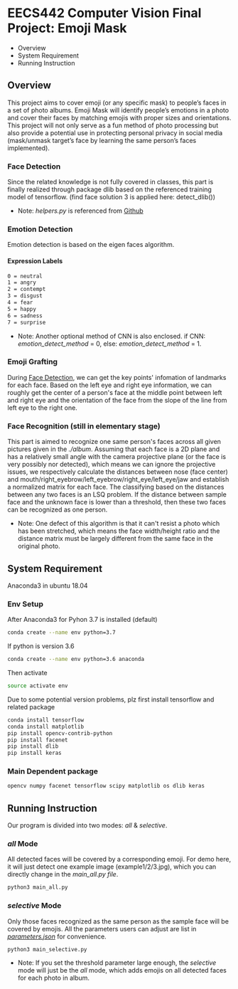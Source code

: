 # EECS442 Computer Vision Final Project: Emoji Mask

+ Overview
+ System Requirement
+ Running Instruction

## Overview
This project aims to cover emoji (or any specific mask) to people’s faces in a set of photo albums. Emoji Mask will identify people’s emotions in a photo and cover their faces by matching emojis with proper sizes and orientations. This project will not only serve as a fun method of photo processing but also provide a potential use in protecting personal privacy in social media (mask/unmask target’s face by learning the same person’s faces implemented).

### Face Detection
Since the related knowledge is not fully covered in classes, this part is finally realized through package dlib based on the referenced training model of tensorflow. (find face solution 3 is applied here: detect_dlib())

+ Note: *helpers.py* is referenced from [Github](https://github.com/jrosebr1/imutils/blob/master/imutils/face_utils/helpers.py)

### Emotion Detection
Emotion detection is based on the eigen faces algorithm.
#### Expression Labels
~~~sh
0 = neutral
1 = angry
2 = contempt
3 = disgust
4 = fear 
5 = happy
6 = sadness
7 = surprise
~~~
+ Note: Another optional method of CNN is also enclosed. if CNN: *emotion_detect_method* = 0, else: *emotion_detect_method* = 1.

### Emoji Grafting
During [Face Detection](./face_detection.py), we can get the key points' infomation of landmarks for each face. Based on the left eye and right eye information, we can roughly get the center of a person's face at the middle point between left and right eye and the orientation of the face from the slope of the line from left eye to the right one.

### Face Recognition (still in elementary stage)
This part is aimed to recognize one same person's faces across all given pictures given in the *./album*. Assuming that each face is a 2D plane and has a relatively small angle with the camera projective plane (or the face is very possibly nor detected), which means we can ignore the projective issues, we respectively calculate the distances between nose (face center) and mouth/right_eyebrow/left_eyebrow/right_eye/left_eye/jaw and establish a normalized matrix for each face. The classifying based on the distances between any two faces is an LSQ problem. If the distance between sample face and the unknown face is lower than a threshold, then these two faces can be recognized as one person.

- Note: One defect of this algorithm is that it can't resist a photo which has been stretched, which means the face width/height ratio and the distance matrix must be largely different from the same face in the original photo.

## System Requirement
Anaconda3 in ubuntu 18.04

### Env Setup
After Anaconda3 for Pyhon 3.7 is installed (default)
~~~sh
conda create --name env python=3.7
~~~
If python is version 3.6
~~~sh
conda create --name env python=3.6 anaconda
~~~
Then activate
~~~sh
source activate env
~~~
Due to some potential version problems, plz first install tensorflow and related package
~~~sh
conda install tensorflow
conda install matplotlib
pip install opencv-contrib-python
pip install facenet
pip install dlib
pip install keras
~~~

### Main Dependent package
~~~sh
opencv numpy facenet tensorflow scipy matplotlib os dlib keras
~~~

## Running Instruction
Our program is divided into two modes: *all* & *selective*.

### *all* Mode
All detected faces will be covered by a corresponding emoji. For demo here, it will just detect one example image (example1/2/3.jpg), which you can directly change in the *main_all.py file*.
~~~sh
python3 main_all.py
~~~

### *selective* Mode
Only those faces recognized as the same person as the sample face will be covered by emojis. All the parameters users can adjust are list in [*parameters.json*](./parameters.json) for convenience.
~~~sh
python3 main_selective.py
~~~
- Note: If you set the threshold parameter large enough, the *selective* mode will just be the *all* mode, which adds emojis on all detected faces for each photo in album.
